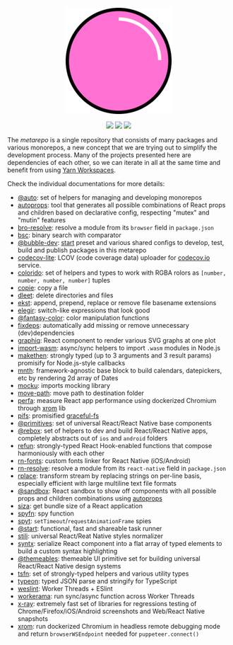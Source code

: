 <p align="center">
  <img src="logo.svg" width="240" height="240"/>
</p>

<p align="center">
  <a href="https://travis-ci.org/bubble-dev/_"><img src="https://flat.badgen.net/travis/bubble-dev/_/master?label=tests"/></a> <a href="https://codecov.io/github/bubble-dev/_"><img src="https://flat.badgen.net/codecov/c/github/bubble-dev/_/master"/></a> <a href="https://t.me/joinchat/HEiFoBOD3u0of_nkCB6huQ"><img src="https://flat.badgen.net/badge/chat/telegram/blue"/></a>
</p>

The _metarepo_ is a single repository that consists of many packages and various monorepos, a new concept that we are trying out to simplify the development process. Many of the projects presented here are dependencies of each other, so we can iterate in all at the same time and benefit from using [Yarn Workspaces](https://classic.yarnpkg.com/en/docs/workspaces/).

Check the individual documentations for more details:

* [@auto](packages/auto): set of helpers for managing and developing monorepos
* [autoprops](packages/autoprops): tool that generates all possible combinations of React props and children based on declarative config, respecting "mutex" and "mutin" features
* [bro-resolve](packages/bro-resolve): resolve a module from its `browser` field in `package.json`
* [bsc](packages/bsc): binary search with comparator
* [@bubble-dev](packages/bubble-dev): [start](packages/start) preset and various shared configs to develop, test, build and publish packages in this metarepo
* [codecov-lite](packages/codecov-lite): LCOV (code coverage data) uploader for [codecov.io](https://codecov.io/) service.
* [colorido](packages/colorido): set of helpers and types to work with RGBA rolors as `[number, number, number, number]` tuples
* [copie](packages/copie): copy a file
* [dleet](packages/dleet): delete directories and files
* [ekst](packages/ekst): append, prepend, replace or remove file basename extensions
* [elegir](packages/elegir): switch-like expressions that look good
* [@fantasy-color](packages/fantasy-color): color manipulation functions
* [fixdeps](packages/fixdeps): automatically add missing or remove unnecessary (dev)dependencies
* [graphiq](packages/graphiq): React component to render various SVG graphs at one plot
* [import-wasm](packages/import-wasm): async/sync helpers to import `.wasm` modules in Node.js
* [makethen](packages/makethen): strongly typed (up to 3 arguments and 3 result params) promisify for Node.js-style callbacks
* [mnth](packages/mnth): framework-agnostic base block to build calendars, datepickers, etc by rendering 2d array of Dates
* [mocku](packages/mocku): imports mocking library
* [move-path](packages/move-path): move path to destination folder
* [perfa](packages/perfa): measure React app performance using dockerized Chromium through [xrom](packages/xrom) lib
* [pifs](packages/pifs): promisified [graceful-fs](https://github.com/isaacs/node-graceful-fs)
* [@primitives](packages/primitives): set of universal React/React Native base components
* [@rebox](packages/rebox): set of helpers to dev and build React/React Native apps, completely abstracts out of `ios` and `android` folders
* [refun](packages/refun): strongly-typed React Hook-enabled functions that compose harmoniously with each other
* [rn-fonts](packages/rn-fonts): custom fonts linker for React Native (iOS/Android)
* [rn-resolve](packages/rn-resolve): resolve a module from its `react-native` field in `package.json`
* [rplace](packages/rplace): transform stream by replacing strings on per-line basis, especially efficient with large multiline text file formats
* [@sandbox](packages/sandbox): React sandbox to show off components with all possible props and children combinations using [autoprops](packages/autoprops)
* [siza](packages/siza): get bundle size of a React application
* [spyfn](packages/spyfn): spy function
* [spyt](packages/spyt): `setTimeout`/`requestAnimationFrame` spies
* [@start](packages/start): functional, fast and shareable task runner
* [stili](packages/stili): universal React/Reat Native styles normalizer
* [syntx](packages/syntx): serialize React component into a flat array of typed elements to build a custom syntax highlighting
* [@themeables](packages/themeables): themeable UI primitive set for building universal React/React Native design systems
* [tsfn](packages/tsfn): set of strongly-typed helpers and various utility types
* [typeon](packages/typeon): typed JSON parse and stringify for TypeScript
* [weslint](packages/weslint): Worker Threads + ESlint
* [workerama](packages/workerama): run sync/async function across Worker Threads
* [x-ray](packages/x-ray): extremely fast set of libraries for regressions testing of Chrome/Firefox/iOS/Android screenshots and Web/React Native snapshots
* [xrom](packages/xrom): run dockerized Chromium in headless remote debugging mode and return `browserWSEndpoint` needed for `puppeteer.connect()`
